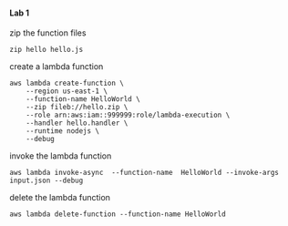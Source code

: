 #### Lab 1

zip the function files

```unix
zip hello hello.js
```

create a lambda function

```unix
aws lambda create-function \
    --region us-east-1 \
    --function-name HelloWorld \
    --zip fileb://hello.zip \
    --role arn:aws:iam::999999:role/lambda-execution \
    --handler hello.handler \
    --runtime nodejs \
    --debug
```

invoke the lambda function

```unix
aws lambda invoke-async  --function-name  HelloWorld --invoke-args input.json --debug
```

delete the lambda function

```unix
aws lambda delete-function --function-name HelloWorld
```
